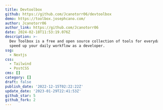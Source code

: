 ```yaml
---
title: Devtoolbox
github: https://github.com/Jcanotorr06/devtoolbox
demo: https://toolbox.josephcano.com/
author: Jcanotorr06
author_link: https://github.com/Jcanotorr06
date: 2024-02-18T11:53:19.076Z
description: >-
  Dev Toolbox is a free and open source collection of tools for everyday use to
  speed up your daily workflow as a developer.
ssg:
  - Nextjs
css:
  - Tailwind
  - PostCSS
cms: []
category: []
draft: false
publish_date: '2022-12-15T02:22:22Z'
update_date: '2023-01-29T22:41:53Z'
github_star: 5
github_fork: 2
---
```


